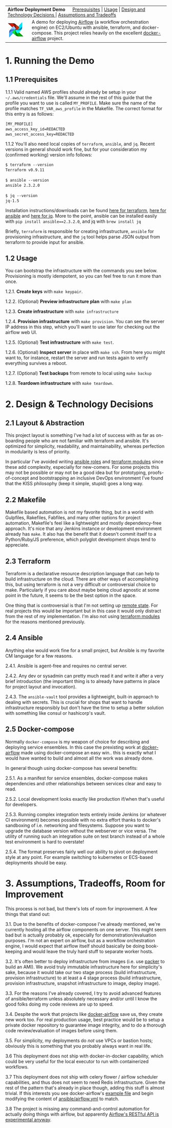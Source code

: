 <table>
  <tr>
    <td colspan=2><strong>
      Airflow Deployment Demo
      </strong>&nbsp;&nbsp;&nbsp;&nbsp;
      <a href=#11-prerequisites>Prerequisites</a> |
      <a href=#12-usage>Usage</a> |
      <a href=#2-design--technology-decisions>
        Design and Technology Decisions
      </a> |
      <a href=#3-assumptions-tradeoffs-room-for-improvement>
        Assumptions and Tradeoffs
      </a>
    </td>
  </tr>
  <tr>
    <td width=15%><img src=img/icon.png style="width:50px"></td>
    <td>
      A demo for deploying <a href=https://airflow.incubator.apache.org/>Airflow</a> (a workflow orchestration engine) on EC2/Ubuntu with ansible, terraform, and docker-compose.  This project relies heavily on the excellent <a href=https://github.com/puckel/docker-airflow>docker-airflow</a> project.  
    </td>
  </tr>
</table>

# 1. Running the Demo

## 1.1 Prerequisites

1.1.1 Valid named AWS profiles should already be setup in your `~/.aws/credentials` file.  We'll assume in the rest of this guide that the profile you want to use is called `MY_PROFILE`.  Make sure the name of the profile matches `TF_VAR_aws_profile` in the Makefile.  The correct format for this entry is as follows:

    [MY_PROFILE]
    aws_access_key_id=REDACTED
    aws_secret_access_key=REDACTED


1.1.2 You'll also need local copies of `terraform`, `ansible`, and `jq`.  Recent versions in general should work fine, but for your consideration my (confirmed working) version info follows:

    $ terraform --version
    Terraform v0.9.11

    $ ansible --version
    ansible 2.3.2.0

    $ jq --version
    jq-1.5

Installation instructions/downloads can be found [here for terraform](https://www.terraform.io/downloads.html), [here for ansible](http://docs.ansible.com/ansible/latest/intro_installation.html) and [here for jq](https://stedolan.github.io/jq/download/).  More to the point, ansible can be installed easily with `pip install ansible==2.3.2.0`, and jq with `brew install jq`

Briefly, `terraform` is responsible for creating infrastructure, `ansible` for provisioning infrastructure, and the `jq` tool helps parse JSON output from terraform to provide input for ansible.

## 1.2 Usage

You can bootstrap the infrastructure with the commands you see below.  Provisioning is mostly idempotent, so you can feel free to run it more than once.

1.2.1. **Create keys** with `make keypair`.

1.2.2. (Optional) **Preview infrastructure plan** with `make plan`

1.2.3. **Create infrastructure** with `make infrastructure`

1.2.4. **Provision infrastructure** with `make provision`.  You can see the server IP address in this step, which you'll want to use later for checking out the airflow web UI.

1.2.5. (Optional) **Test infrastructure** with `make test`.

1.2.6. (Optional) **Inspect server** in place with `make ssh`.  From here you might want to, for instance, restart the server and run tests again to verify everything survives a reboot.

1.2.7. (Optional) **Test backups** from remote to local using `make backup`

1.2.8. **Teardown infrastructure** with `make teardown`.

# 2. Design & Technology Decisions

## 2.1 Layout & Abstraction

This project layout is something I've had a lot of success with as far as on-boarding people who are not familiar with terraform and ansible.  It's optimized for simplicity, readability, and maintainability, whereas perfection in modularity is less of priority.  

In particular I've avoided writing [ansible roles](https://www.digitalocean.com/community/tutorials/how-to-use-ansible-roles-to-abstract-your-infrastructure-environment) and [terraform modules](https://www.terraform.io/docs/modules/usage.html) since these add complexity, especially for new-comers.  For some projects this may not be possible or may not be a good idea but for prototyping, proofs-of-concept and bootstrapping an inclusive DevOps environment I've found that the KISS philosophy (keep it simple, stupid) goes a long way.

## 2.2 Makefile

Makefile based automation is not my favorite thing, but in a world with Gulpfiles, Rakefiles, Fabfiles, and many other options for project automation, Makefile's feel like a lightweight and mostly dependency-free approach.  It's nice that any Jenkins instance or development environment already has `make`.  It also has the benefit that it doesn't commit itself to a Python/Ruby/JS preference, which polyglot development shops tend to appreciate.

## 2.3 Terraform

Terraform is a declarative resource description language that can help to build infrastructure on the cloud.  There are other ways of accomplishing this, but using terraform is not a very difficult or controversial choice to make. Particularly if you care about maybe being cloud agnostic at some point in the future, it seems to be the best option in the space.

One thing that is controversial is that I'm not setting up [remote state](https://www.terraform.io/docs/state/remote.html).  For real projects this would be important but in this case it would only distract from the rest of my implementation.  I'm also not using [terraform modules](https://www.terraform.io/docs/modules/usage.html) for the reasons mentioned previously.

## 2.4 Ansible

Anything else would work fine for a small project, but Ansible is my favorite CM language for a few reasons.   

2.4.1. Ansible is agent-free and requires no central server.  

2.4.2. Any dev or sysadmin can pretty much read it and write it after a very brief introduction (the important thing is to already have patterns in place for project layout and invocation).

2.4.3. The `ansible-vault` tool provides a lightweight, built-in approach to dealing with secrets.  This is crucial for shops that want to handle infrastructure responsibly but don't have the time to setup a better solution with something like consul or hashicorp's vault.

## 2.5 Docker-compose

Normally `docker-compose` is my weapon of choice for describing and deploying service ensembles.  In this case the prexisting work at [docker-airflow](https://github.com/puckel/docker-airflow) made using docker-compose an easy win.. this is exactly what I would have wanted to build and almost all the work was already done.  

In general though using docker-compose has several benefits:

2.5.1. As a manifest for service ensembles, docker-compose makes dependencies and other relationships between services clear and easy to read.

2.5.2. Local development looks exactly like production if/when that's useful for developers.

2.5.3. Running complex integration tests entirely inside Jenkins (or whatever CI environment) becomes possible with no extra effort thanks to docker's sandboxing of i.e. networking and filesystems.  Suppose you want to upgrade the database version without the webserver or vice versa.  The utility of running such an integration suite on test branch instead of a whole test environment is hard to overstate!

2.5.4. The format preserves fairly well our ability to pivot on deployment style at any point.  For example switching to kubernetes or ECS-based deployments should be easy.

# 3. Assumptions, Tradeoffs, Room for Improvement

This process is not bad, but there's lots of room for improvement.  A few things that stand out:

3.1. Due to the benefits of docker-compose I've already mentioned, we're currently hosting all the airflow components on one server.  This might seem bad but is actually probably ok, especially for demonstration/evaluation purposes.  I'm not an expert on airflow, but as a workflow orchestration engine, I would expect that airflow itself should basically be doing book-keeping and would leave the truly hard stuff to separate worker hosts.

3.2. It's often better to deploy infrastructure from images (i.e. use [packer](https://www.packer.io/intro/index.html) to build an AMI).  We avoid truly immutable infrastructure here for simplicity's sake, because it would take our two stage process (build infrastructure, provision infrastructure) to at least a 4 stage process (build infrastructure, provision infrastructure, snapshot infrastructure to image, deploy image).

3.3. For the reasons I've already covered, I try to avoid advanced features of ansible/terraform unless absolutely necessary and/or until I know the good folks doing my code reviews are up to speed.

3.4. Despite the work that projects like [docker-airflow](https://github.com/puckel/docker-airflow) save us, they create new work too.  For real production usage, best practice would be to setup a private docker repository to guarantee image integrity, and to do a thorough code review/evaluation of images before using them.

3.5. For simplicity, my deployments do *not* use VPCs or bastion hosts; obviously this is something that you probably always want in real life.

3.6 This deployment does not ship with docker-in-docker capability, which could be very useful for the local executor to run with containerized workflows.

3.7 This deployment does not ship with celery flower / airflow scheduler capabilities, and thus does not seem to need Redis infrastructure.  Given the rest of the pattern that's already in place though, adding this stuff is almost trivial.  If this interests you see docker-airflow's [example file](https://github.com/puckel/docker-airflow/blob/master/docker-compose-CeleryExecutor.yml) and begin modifying the content of [ansible/airflow.yml](ansible/airflow.yml) to match.

3.8 The project is missing any command-and-control automation for actually doing things with airflow, but apparently [Airflow's RESTful API is experimental anyway](https://airflow.incubator.apache.org/api.html#experimental-rest-api).
